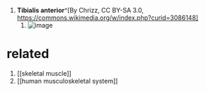 1. **Tibialis anterior**^[By Chrizz, CC BY-SA 3.0, https://commons.wikimedia.org/w/index.php?curid=3086148]
	1. ![image](https://upload.wikimedia.org/wikipedia/commons/thumb/d/d4/Tibialis.png/480px-Tibialis.png)
# related
1. [[skeletal muscle]]
2. [[human musculoskeletal system]]